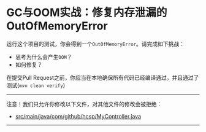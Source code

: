 # GC与OOM实战：修复内存泄漏的OutOfMemoryError

运行这个项目的测试，你会得到一个`OutOfMemoryError`。请完成如下挑战：

- 思考为什么会产生`OOM`？
- 如何修复？

在提交Pull Request之前，你应当在本地确保所有代码已经编译通过，并且通过了测试(`mvn clean verify`)

-----
注意！我们只允许你修改以下文件，对其他文件的修改会被拒绝：
- [src/main/java/com/github/hcsp/MyController.java](https://github.com/hcsp/fix-app-oom/blob/master/src/main/java/com/github/hcsp/MyController.java)
-----

